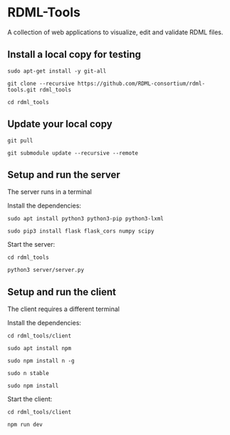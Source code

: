 # RDML-Tools
A collection of web applications to visualize, edit and validate RDML files.

Install a local copy for testing
--------------------------------

`sudo apt-get install -y git-all`

`git clone --recursive https://github.com/RDML-consortium/rdml-tools.git rdml_tools`

`cd rdml_tools`

Update your local copy
----------------------

`git pull`

`git submodule update --recursive --remote`

Setup and run the server
------------------------

The server runs in a terminal

Install the dependencies:

`sudo apt install python3 python3-pip python3-lxml`

`sudo pip3 install flask flask_cors numpy scipy`

Start the server:

`cd rdml_tools`

`python3 server/server.py`

Setup and run the client
------------------------

The client requires a different terminal

Install the dependencies:

`cd rdml_tools/client`

`sudo apt install npm`

`sudo npm install n -g`

`sudo n stable`

`sudo npm install`

Start the client:

`cd rdml_tools/client`

`npm run dev`


